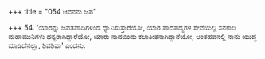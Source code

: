 +++
title = "054 ಆವನನು ಜಪ"

+++
54. 'ಯಾರನ್ನು ಜಪತಪಾದಿಗಳಿಂದ ಧ್ಯಾನಿಸುತ್ತಾರೆಯೋ, ಯಾರ ಪಾದಪದ್ಮಗಳ ಸೇವೆಯಲ್ಲಿ  ಸನಕಾದಿ ಮಹಾಮುನಿಗಳು ಧನ್ಯರಾಗಿದ್ದಾರೆಯೋ, ಯಾರು ನಾದಬಿಂದು ಕಲಾತೀತನಾಗಿದ್ದಾನೆಯೋ, ಅಂತಹವನಲ್ಲಿ  ನಾನು ಯುದ್ಧ ಮಾಡಿದೆನಲ್ಲಾ, ಶಿವಶಿವಾ' ಎಂದನು.